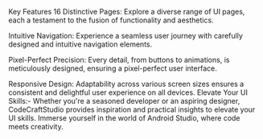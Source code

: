 Key Features
16 Distinctive Pages: Explore a diverse range of UI pages, each a testament to the fusion of functionality and aesthetics.

Intuitive Navigation: Experience a seamless user journey with carefully designed and intuitive navigation elements.

Pixel-Perfect Precision: Every detail, from buttons to animations, is meticulously designed, ensuring a pixel-perfect user interface.

Responsive Design: Adaptability across various screen sizes ensures a consistent and delightful user experience on all devices.
Elevate Your UI Skills:-
Whether you're a seasoned developer or an aspiring designer, CodeCraftStudio provides inspiration and practical insights to elevate your UI skills. Immerse yourself in the world of Android Studio, where code meets creativity.
